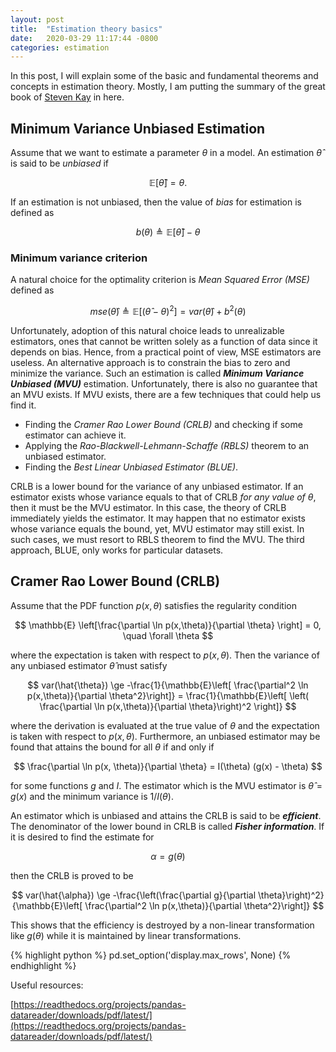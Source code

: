 ```yaml
---
layout: post
title:  "Estimation theory basics"
date:   2020-03-29 11:17:44 -0800
categories: estimation
---
```


In this post, I will explain some of the basic and fundamental theorems and concepts in estimation theory. Mostly, I am putting the summary of the great book of [Steven Kay](https://www.amazon.com/Fundamentals-Statistical-Signal-Processing-Estimation/dp/0133457117/) in here.

## Minimum Variance Unbiased Estimation

Assume that we want to estimate a parameter $\theta$ in a model. An estimation $\hat{\theta}$ is said to be <em>unbiased</em> if 

$$
\mathbb{E}[\hat{\theta}] = \theta.
$$

If an estimation is not unbiased, then the value of <em>bias</em> for estimation is defined as 

$$
b(\theta) \triangleq \mathbb{E}[\hat{\theta}] - \theta
$$

### Minimum variance criterion 

A natural choice for the optimality criterion is <em>Mean Squared Error (MSE)</em> defined as

$$
mse(\hat{\theta}) \triangleq \mathbb{E}[(\hat{\theta} - \theta)^2] = var(\hat{\theta}) + b^2(\theta)
$$

Unfortunately, adoption of this natural choice leads to unrealizable estimators, ones that cannot be written solely as a function of data since it depends on bias. Hence, from a practical point of view, MSE estimators are useless. An alternative approach is to constrain the bias to zero and minimize the variance. Such an estimation is called <strong><em>Minimum Variance Unbiased (MVU)</em></strong> estimation. Unfortunately, there is also no guarantee that an MVU exists. If MVU exists, there are a few techniques that could help us find it. 
* Finding the <em>Cramer Rao Lower Bound (CRLB)</em> and checking if some estimator can achieve it. 
* Applying the <em>Rao-Blackwell-Lehmann-Schaffe (RBLS)</em> theorem to an unbiased estimator. 
* Finding the <em>Best Linear Unbiased Estimator (BLUE)</em>.

CRLB is a lower bound for the variance of any unbiased estimator. If an estimator exists whose variance equals to that of CRLB <em>for any value of $\theta$</em>, then it must be the MVU estimator. In this case, the theory of CRLB immediately yields the estimator. It may happen that no estimator exists whose variance equals the bound, yet, MVU estimator may still exist. In such cases, we must resort to RBLS theorem to find the MVU. The third approach, BLUE, only works for particular datasets. 

## Cramer Rao Lower Bound (CRLB)
Assume that the PDF function $p(x,\theta)$ satisfies the regularity condition 

$$
\mathbb{E} \left[\frac{\partial \ln p(x,\theta)}{\partial \theta} \right] = 0,  \quad \forall \theta
$$

where the expectation is taken with respect to $p(x, \theta)$. Then the variance of any unbiased estimator $\hat{\theta}$ must satisfy 

$$
var(\hat{\theta}) \ge -\frac{1}{\mathbb{E}\left[ \frac{\partial^2 \ln p(x,\theta)}{\partial \theta^2}\right]} = \frac{1}{\mathbb{E}\left[ \left( \frac{\partial \ln p(x,\theta)}{\partial \theta}\right)^2 \right]}
$$

where the derivation is evaluated at the true value of $\theta$ and the expectation is taken with respect to $p(x, \theta)$. Furthermore, an unbiased estimator may be found that attains the bound for all $\theta$ if and only if 

$$
\frac{\partial \ln p(x, \theta)}{\partial \theta} = I(\theta) (g(x) - \theta)
$$

for some functions $g$ and $I$. The estimator which is the MVU estimator is $\hat{\theta} = g(x)$ and the minimum variance is $1/I(\theta)$.

An estimator which is unbiased and attains the CRLB is said to be <strong><em>efficient</em></strong>. The denominator of the lower bound in CRLB is called <strong><em>Fisher information</em></strong>. If it is desired to find the estimate for 

$$
\alpha = g(\theta)
$$

then the CRLB is proved to be 

$$
var(\hat{\alpha}) \ge -\frac{\left(\frac{\partial g}{\partial \theta}\right)^2}{\mathbb{E}\left[ \frac{\partial^2 \ln p(x,\theta)}{\partial \theta^2}\right]}
$$

This shows that the efficiency is destroyed by a non-linear transformation like $g(\theta)$ while it is maintained by linear transformations. 

{% highlight python %} 
pd.set_option('display.max_rows', None)
{% endhighlight %}

Useful resources:

[https://readthedocs.org/projects/pandas-datareader/downloads/pdf/latest/](https://readthedocs.org/projects/pandas-datareader/downloads/pdf/latest/)

